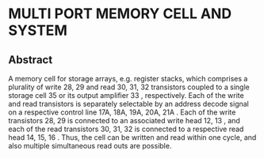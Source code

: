# MULTI PORT MEMORY CELL AND SYSTEM

## Abstract
A memory cell for storage arrays, e.g. register stacks, which comprises a plurality of write 28, 29 and read 30, 31, 32 transistors coupled to a single storage cell 35 or its output amplifier 33 , respectively. Each of the write and read transistors is separately selectable by an address decode signal on a respective control line 17A, 18A, 19A, 20A, 21A . Each of the write transistors 28, 29 is connected to an associated write head 12, 13 , and each of the read transistors 30, 31, 32 is connected to a respective read head 14, 15, 16 . Thus, the cell can be written and read within one cycle, and also multiple simultaneous read outs are possible.